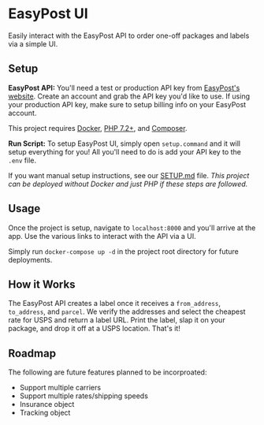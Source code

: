 # EasyPost UI

Easily interact with the EasyPost API to order one-off packages and labels via a simple UI.

## Setup

**EasyPost API:** You'll need a test or production API key from [EasyPost's website](https://easypost.com). Create an account and grab the API key you'd like to use. If using your production API key, make sure to setup billing info on your EasyPost account.

This project requires [Docker](https://www.docker.com/products/docker-desktop), [PHP 7.2+](https://www.php.net/downloads.php), and [Composer](https://getcomposer.org).

**Run Script:** To setup EasyPost UI, simply open `setup.command` and it will setup everything for you! All you'll need to do is add your API key to the `.env` file.

If you want manual setup instructions, see our [SETUP.md](/SETUP.md) file. <i>This project can be deployed without Docker and just PHP if these steps are followed.</i>

## Usage

Once the project is setup, navigate to `localhost:8000` and you'll arrive at the app. Use the various links to interact with the API via a UI.

Simply run `docker-compose up -d` in the project root directory for future deployments.

## How it Works

The EasyPost API creates a label once it receives a `from_address`, `to_address`, and `parcel`. We verify the addresses and select the cheapest rate for USPS and return a label URL. Print the label, slap it on your package, and drop it off at a USPS location. That's it!

## Roadmap

The following are future features planned to be incorproated:
- Support multiple carriers
- Support multiple rates/shipping speeds
- Insurance object
- Tracking object
